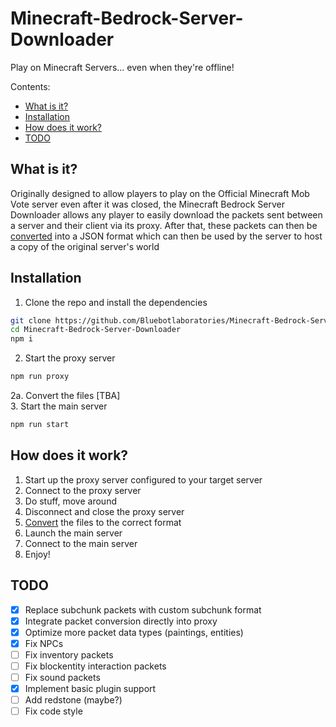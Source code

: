 # Minecraft-Bedrock-Server-Downloader
Play on Minecraft Servers... even when they're offline!

Contents:
- [What is it?](#what-is-it)
- [Installation](#installation)
- [How does it work?](#how-does-it-work)
- [TODO](#todo)

## What is it?
Originally designed to allow players to play on the Official Minecraft Mob Vote server even after it was closed, the Minecraft Bedrock Server Downloader allows any player to easily download the packets sent between a server and their client via its proxy.
After that, these packets can then be [converted](https://github.com/Bluebotlaboratories/Minecraft-Bedrock-Server-Downloader/blob/main/csv-to-json/convertRequests.py) into a JSON format which can then be used by the server to host a copy of the original server's world

## Installation
1. Clone the repo and install the dependencies
~~~bash
git clone https://github.com/Bluebotlaboratories/Minecraft-Bedrock-Server-Downloader.git
cd Minecraft-Bedrock-Server-Downloader
npm i
~~~
2. Start the proxy server
~~~bash
npm run proxy
~~~
2a. Convert the files
[TBA]<br/>
3. Start the main server
~~~bash
npm run start
~~~

## How does it work?
1. Start up the proxy server configured to your target server
2. Connect to the proxy server
3. Do stuff, move around
4. Disconnect and close the proxy server
5. [Convert](./network-to-world/) the files to the correct format
6. Launch the main server
7. Connect to the main server
8. Enjoy!

## TODO
- [x] Replace subchunk packets with custom subchunk format
- [x] Integrate packet conversion directly into proxy
- [x] Optimize more packet data types (paintings, entities)
- [x] Fix NPCs
- [ ] Fix inventory packets
- [ ] Fix blockentity interaction packets
- [ ] Fix sound packets
- [x] Implement basic plugin support
- [ ] Add redstone (maybe?)
- [ ] Fix code style
